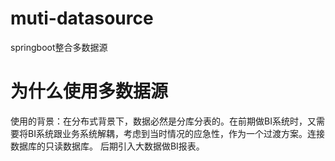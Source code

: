 # muti-datasource
springboot整合多数据源

# 为什么使用多数据源
使用的背景：在分布式背景下，数据必然是分库分表的。在前期做BI系统时，又需要将BI系统跟业务系统解耦，考虑到当时情况的应急性，作为一个过渡方案。连接数据库的只读数据库。
后期引入大数据做BI报表。
